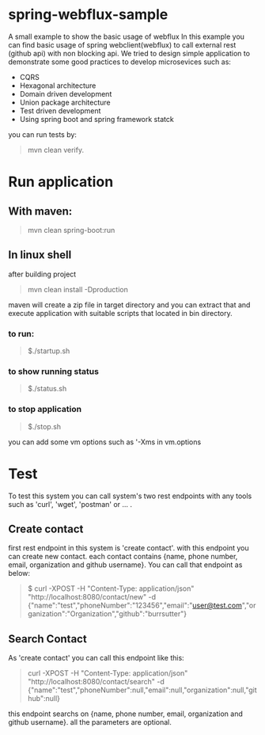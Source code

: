 # spring-webflux-sample
A small example to show the basic usage of webflux
In this example you can find basic usage of spring webclient(webflux) to call external rest (github api) with non blocking api.
We tried to design simple application to demonstrate some good practices to develop microsevices such as:
- CQRS
- Hexagonal architecture
- Domain driven development
- Union package architecture
- Test driven development
- Using spring boot and spring framework statck

you can run tests by:
> mvn clean verify.

# Run application
## With maven:
> mvn clean spring-boot:run

## In linux shell
after building project
> mvn clean install -Dproduction

maven will create a zip file in target directory and you can extract that and execute application with suitable scripts that located in bin directory.
### to run: 
> $./startup.sh

### to show running status
> $./status.sh

### to stop application
> $./stop.sh

you can add some vm options such as '-Xms in vm.options

# Test
To test this system you can call system's two rest endpoints with any tools such as 'curl', 'wget', 'postman' or ... . 

## Create contact
first rest endpoint in this system is 'create contact'. with this endpoint you can create new contact. each contact contains {name, phone number, email, organization and github username}.
You can call that endpoint as below:
>$ curl -XPOST -H "Content-Type: application/json" "http://localhost:8080/contact/new" -d {"name":"test","phoneNumber":"123456","email":"user@test.com","organization":"Organization","github":"burrsutter"}

## Search Contact
As 'create contact' you can call this endpoint like this:
> curl -XPOST -H "Content-Type: application/json" "http://localhost:8080/contact/search" -d {"name":"test","phoneNumber":null,"email":null,"organization":null,"github":null}

this endpoint searchs on {name, phone number, email, organization and github username}. all the parameters are optional.
